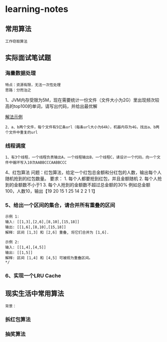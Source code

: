 # learning-notes

## 常用算法
    工作窃取算法

## 实际面试笔试题
### 海量数据处理
    特点：资源有限，无法一次性处理
    思路：分而治之
    
   1、JVM内存受限为5M，现在需要统计一份文件（文件大小为2G）里出现频次较高的top100的单词，请写出代码，并给出最优解
    
   [解法示例](https://github.com/haodi/learning-notes/blob/master/src/main/java/learning/leetcode/TopK.java)
   
    2、a、b两个文件，每个文件有5亿条url（每条url大小为64k），机器内存为4G，找出a、b两个文件中重复的url
### 线程调度
    1、有3个线程，一个线程负责输出A，一个线程输出B，一个线程C，请设计一个代码，向一个文件中循环写入10次AABBCCCAABBCCC
    
4、红包算法
    问题：红包算法，给定一个红包总金额和分红包的人数，输出每个人随机抢到的红包数量。
    要求：
    1. 每个人都要抢到红包，并且金额随机
    2. 每个人抢到的金额数不小于1
    3. 每个人抢到的金额数不超过总金额的30%
    例如总金额100，人数10，输出【19 20 15 1 25 14 2 2 1 1】

### 5、给出一个区间的集合，请合并所有重叠的区间
    示例 1:
    输入: [[1,3],[2,6],[8,10],[15,18]]
    输出: [[1,6],[8,10],[15,18]]
    解释: 区间 [1,3] 和 [2,6] 重叠, 将它们合并为 [1,6].
    
    示例 2:
    输入: [[1,4],[4,5]]
    输出: [[1,5]]
    解释: 区间 [1,4] 和 [4,5] 可被视为重叠区间。
    */
    
### 6、实现一个LRU Cache

## 现实生活中常用算法
    背景：

### 拆红包算法

### 抽奖算法